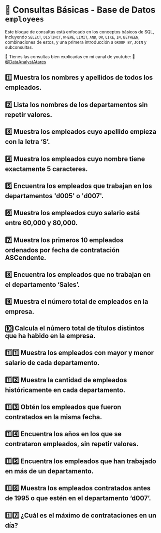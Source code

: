 # 📌 Consultas Básicas - Base de Datos `employees`

Este bloque de consultas está enfocado en los conceptos básicos de SQL, incluyendo `SELECT`, `DISTINCT`, `WHERE`, `LIMIT`, `AND`, `OR`, `LIKE`, `IN`, `BETWEEN`, combinaciones de estos, y una primera introducción a `GROUP BY`, `JOIN` y subconsultas.

📢 Tienes las consultas bien explicadas en mi canal de youtube: 
    🔗 [@DataAnalystAtares](https://www.youtube.com/@DataAnalystAtares)  
    
## 1️⃣ Muestra los nombres y apellidos de todos los empleados.

## 2️⃣ Lista los nombres de los departamentos sin repetir valores.

## 3️⃣ Muestra los empleados cuyo apellido empieza con la letra ‘S’.

## 4️⃣ Muestra los empleados cuyo nombre tiene exactamente 5 caracteres.

## 5️⃣ Encuentra los empleados que trabajan en los departamentos 'd005' o 'd007'.

## 6️⃣ Muestra los empleados cuyo salario está entre 60,000 y 80,000.

## 7️⃣ Muestra los primeros 10 empleados ordenados por fecha de contratación ASCendente.

## 8️⃣ Encuentra los empleados que no trabajan en el departamento ‘Sales’.

## 9️⃣ Muestra el número total de empleados en la empresa.

## 🔟 Calcula el número total de títulos distintos que ha habido en la empresa.

## 1️⃣1️⃣ Muestra los empleados con mayor y menor salario de cada departamento.

## 1️⃣2️⃣ Muestra la cantidad de empleados históricamente en cada departamento.

## 1️⃣3️⃣ Obtén los empleados que fueron contratados en la misma fecha.

## 1️⃣4️⃣ Encuentra los años en los que se contrataron empleados, sin repetir valores.

## 1️⃣5️⃣ Encuentra los empleados que han trabajado en más de un departamento.

## 1️⃣6️⃣ Muestra los empleados contratados antes de 1995 o que estén en el departamento ‘d007’.

## 1️⃣7️⃣ ¿Cuál es el máximo de contrataciones en un día?

